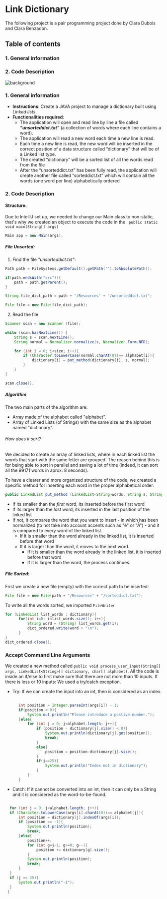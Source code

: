 # Link Dictionary
The following project is a pair programming project done by Clara Dubois and Clara Benzadon.
 
## Table of contents
### 1. General information
### 2. Code Description


![background](https://s7d5.scene7.com/is/image/horizonhobby/HHEU-airme-info-960x100?$Default$)

### 1. General information
 * **Instructions**: Create a JAVA project to manage a dictionary built using _Linked lists_.
 * **Functionalities required**: 
   * The application will open and read line by line a file called _**"unsorteddict.txt"**_ (a collection of words where each line contains a word).
   * The application will read a new word each time a new line is read.
   * Each time a new line is read, the new word will be inserted in the correct position of a data    structure called “dictionary” that will be of a Linked list type.
   * The created “dictionary” will be a sorted list of all the words read from the file
   * After the “unsorteddict.txt” has been fully read, the application will create another file called “sorteddict.txt” which will contain all the words
(one word per line) alphabetically ordered
 
### 2. Code Description
#### **Structure**:
Due to IntelliJ set up, we needed to change our Main class to non-static, that's why we created an object to execute the code in the ``` public static void main(String[] args)```

```java
Main app = new Main(args);
```
##### File Unsorted:
1. Find the file _"unsorteddict.txt"_:
```java
Path path = FileSystems.getDefault().getPath("").toAbsolutePath();

if(path.endsWith("src")){
    path = path.getParent();
}

String file_dict_path = path + "/Resources" + "/unsorteddict.txt";

File file = new File(file_dict_path);
```

2. Read the file
```java
Scanner scan = new Scanner (file);

while (scan.hasNextLine()) {
    String s = scan.nextLine();
    String normal = Normalizer.normalize(s, Normalizer.Form.NFD);

    for (int i = 0; i<size; i++){
        if (Character.toLowerCase(normal.charAt(0))== alphabet[i]){
            dictionary[i] = put_method(dictionary[i], s, normal);
        }
    }
}

scan.close();
```

##### Algorithm
The two main parts of the algorithm are:
- Array made of the alphabet called "alphabet".
- Array of Linked Lists (of Strings) with the same size as the alphabet named "dictionary".

###### *How does it sort?*
We decided to create an array of linked lists, where in each linked list the words that start with the same letter are grouped. The reason behind this is for being able to sort in parallel and saving a lot of time (indeed, it can sort all the 99171 words in aprox. 8 seconds).

To have a clearer and more organized structure of the code, we created a specific method for inserting each word in the proper alphabetical order:
  ```java
  public LinkedList put_method (LinkedList<String>words, String s, String normal)
  ```
* If its smaller than the *first* word, its inserted before the first word
* If its larger than the *last* word, its inserted in the last position of the linked list
* If not, It compares the word that you want to insert - in which has been normalized (to not take into account accents such as "é" or "Å") - and it is compared to every word of the linked list.
  - If it is smaller than the word already in the linked list, it is inserted before that word
  - If it is larger than the word, it moves to the next word. 
    - If it is smaller than the word already in the linked list, it is inserted before that word
    - If it is larger than the word, the process continues. 

##### File Sorted:
First we create a new file (empty) with the correct path to be inserted:
```java
File file = new File(path + "/Resources" + "/sorteddict.txt");
```

To write all the words sorted, we imported ```FileWriter```

```java
for (LinkedList list_words : dictionary){
      for(int i=0; i<list_words.size(); i++){
          String word = (String) list_words.get(i);
          dict_ordered.write(word + "\n");
      }
}
dict_ordered.close();
```



### Accept Command Line Arguments
We created a new method called ```public void process_user_input(String[] args, LinkedList<String>[] dictionary, char[] alphabet)```. All the code is inside an if/else to first make sure that there are not more than 10 inputs. If there is less or 10 inputs:
  We used a try/catch exception.
  - Try: If we can create the input into an int, then is considered as an index.

   ```java
         
         int position = Integer.parseInt(args[i]) - 1;
         if(position < 0){
             System.out.println("Please introduce a postive number.");
         }else{
             for (int j = 0; j<alphabet.length; j++){
                 if (position - dictionary[j].size() < 0){
                     System.out.println(dictionary[j].get(position));
                     break;
                 }
                 else{
                     position = position-dictionary[j].size();
                 }
                 if(j==25){
                     System.out.println("Index not in dictionary");
                 }
             }
         }
   ```
  - Catch: If it cannot be converted into an int, then it can only be a String and it is considered as the word-to-be-found.
  
  ```java
  
    for (int j = 0; j<alphabet.length; j++){
    if (Character.toLowerCase(args[i].charAt(0))== alphabet[j]){
        int position = dictionary[j].indexOf(args[i]);
        if (position == -1){
            System.out.println(position);
            break;
        }else{
            position++;
            for (int g=j-1; g>=0; g--){
                position += dictionary[g].size();
            }
            System.out.println(position);
            break;
        }
    }
    if (j == 25){
        System.out.println("-1");
    }
   }
  
